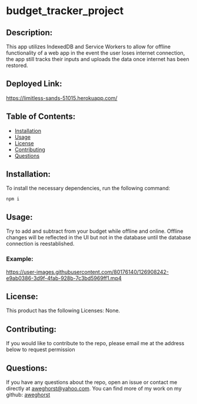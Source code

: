 # budget_tracker_project
  
  

  ## Description:

  This app utilizes IndexedDB and Service Workers to allow for offline functionality of a web app in the event the user loses internet connection, the app still tracks their inputs and uploads the data once internet has been restored.
  
  ## Deployed Link:
  https://limitless-sands-51015.herokuapp.com/

  ## Table of Contents:

  - [Installation](#installation)
  - [Usage](#usage)
  - [License](#license)
  - [Contributing](#contributing)
  - [Questions](#questions)

  ## Installation:
  
  To install the necessary dependencies, run the following command:

  ```
  npm i
  ```

  ## Usage:

  Try to add and subtract from your budget while offline and online.  Offline changes will be reflected in the UI but not in the database until the database connection is reestablished.
  
  ### Example:

https://user-images.githubusercontent.com/80176140/126908242-e9ab0386-3d9f-4fab-928b-7c3bd5969ff1.mp4


  ## License:

  This product has the following Licenses: None.

  ## Contributing:

  If you would like to contribute to the repo, please email me at the address below to request permission


  ## Questions:

  If you have any questions about the repo, open an issue or contact me directly at aweghorst@yahoo.com.  You can find more of my work on my github: [aweghorst](http://www.github.com/aweghorst)
  
